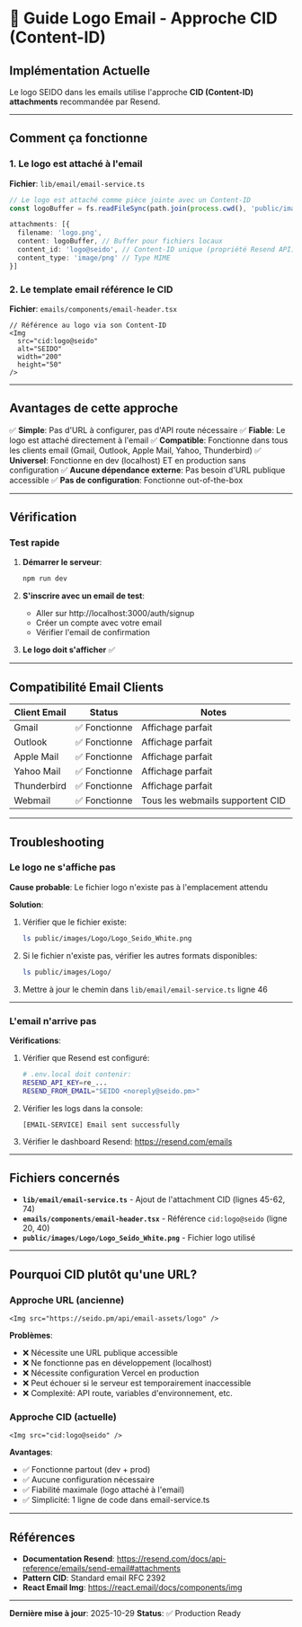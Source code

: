 # 📧 Guide Logo Email - Approche CID (Content-ID)

## Implémentation Actuelle

Le logo SEIDO dans les emails utilise l'approche **CID (Content-ID) attachments** recommandée par Resend.

---

## Comment ça fonctionne

### 1. Le logo est attaché à l'email

**Fichier**: `lib/email/email-service.ts`

```typescript
// Le logo est attaché comme pièce jointe avec un Content-ID
const logoBuffer = fs.readFileSync(path.join(process.cwd(), 'public/images/Logo/Logo_Seido_White.png'))

attachments: [{
  filename: 'logo.png',
  content: logoBuffer, // Buffer pour fichiers locaux
  content_id: 'logo@seido', // Content-ID unique (propriété Resend API)
  content_type: 'image/png' // Type MIME
}]
```

### 2. Le template email référence le CID

**Fichier**: `emails/components/email-header.tsx`

```tsx
// Référence au logo via son Content-ID
<Img
  src="cid:logo@seido"
  alt="SEIDO"
  width="200"
  height="50"
/>
```

---

## Avantages de cette approche

✅ **Simple**: Pas d'URL à configurer, pas d'API route nécessaire
✅ **Fiable**: Le logo est attaché directement à l'email
✅ **Compatible**: Fonctionne dans tous les clients email (Gmail, Outlook, Apple Mail, Yahoo, Thunderbird)
✅ **Universel**: Fonctionne en dev (localhost) ET en production sans configuration
✅ **Aucune dépendance externe**: Pas besoin d'URL publique accessible
✅ **Pas de configuration**: Fonctionne out-of-the-box

---

## Vérification

### Test rapide

1. **Démarrer le serveur**:
   ```bash
   npm run dev
   ```

2. **S'inscrire avec un email de test**:
   - Aller sur http://localhost:3000/auth/signup
   - Créer un compte avec votre email
   - Vérifier l'email de confirmation

3. **Le logo doit s'afficher** ✅

---

## Compatibilité Email Clients

| Client Email | Status | Notes |
|-------------|--------|-------|
| Gmail | ✅ Fonctionne | Affichage parfait |
| Outlook | ✅ Fonctionne | Affichage parfait |
| Apple Mail | ✅ Fonctionne | Affichage parfait |
| Yahoo Mail | ✅ Fonctionne | Affichage parfait |
| Thunderbird | ✅ Fonctionne | Affichage parfait |
| Webmail | ✅ Fonctionne | Tous les webmails supportent CID |

---

## Troubleshooting

### Le logo ne s'affiche pas

**Cause probable**: Le fichier logo n'existe pas à l'emplacement attendu

**Solution**:
1. Vérifier que le fichier existe:
   ```bash
   ls public/images/Logo/Logo_Seido_White.png
   ```

2. Si le fichier n'existe pas, vérifier les autres formats disponibles:
   ```bash
   ls public/images/Logo/
   ```

3. Mettre à jour le chemin dans `lib/email/email-service.ts` ligne 46

---

### L'email n'arrive pas

**Vérifications**:
1. Vérifier que Resend est configuré:
   ```bash
   # .env.local doit contenir:
   RESEND_API_KEY=re_...
   RESEND_FROM_EMAIL="SEIDO <noreply@seido.pm>"
   ```

2. Vérifier les logs dans la console:
   ```
   [EMAIL-SERVICE] Email sent successfully
   ```

3. Vérifier le dashboard Resend:
   https://resend.com/emails

---

## Fichiers concernés

- **`lib/email/email-service.ts`** - Ajout de l'attachment CID (lignes 45-62, 74)
- **`emails/components/email-header.tsx`** - Référence `cid:logo@seido` (ligne 20, 40)
- **`public/images/Logo/Logo_Seido_White.png`** - Fichier logo utilisé

---

## Pourquoi CID plutôt qu'une URL?

### Approche URL (ancienne)
```tsx
<Img src="https://seido.pm/api/email-assets/logo" />
```

**Problèmes**:
- ❌ Nécessite une URL publique accessible
- ❌ Ne fonctionne pas en développement (localhost)
- ❌ Nécessite configuration Vercel en production
- ❌ Peut échouer si le serveur est temporairement inaccessible
- ❌ Complexité: API route, variables d'environnement, etc.

### Approche CID (actuelle)
```tsx
<Img src="cid:logo@seido" />
```

**Avantages**:
- ✅ Fonctionne partout (dev + prod)
- ✅ Aucune configuration nécessaire
- ✅ Fiabilité maximale (logo attaché à l'email)
- ✅ Simplicité: 1 ligne de code dans email-service.ts

---

## Références

- **Documentation Resend**: https://resend.com/docs/api-reference/emails/send-email#attachments
- **Pattern CID**: Standard email RFC 2392
- **React Email Img**: https://react.email/docs/components/img

---

**Dernière mise à jour**: 2025-10-29
**Status**: ✅ Production Ready
